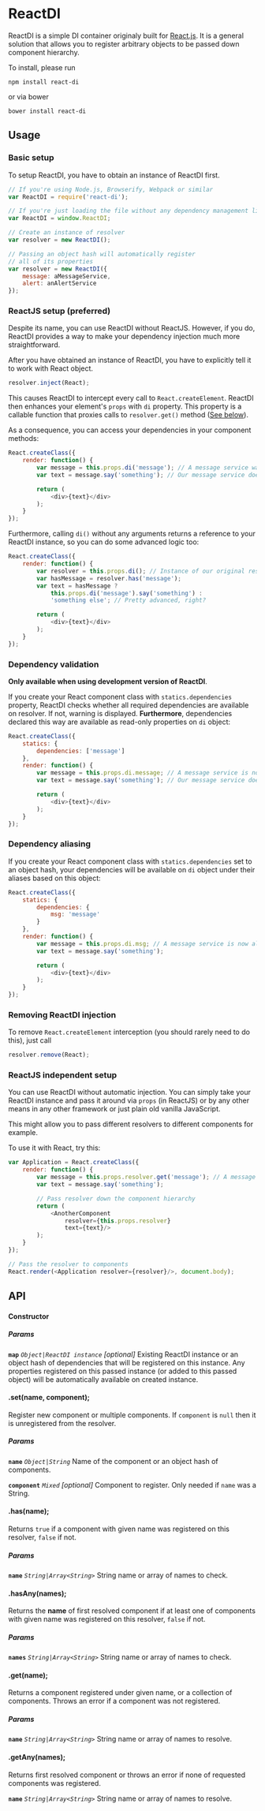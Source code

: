 # ReactDI

ReactDI is a simple DI container originaly built for [React.js](https://github.com/facebook/react).
It is a general solution that allows you to register arbitrary objects to be passed down component hierarchy.

To install, please run

    npm install react-di

or via bower

    bower install react-di

## Usage

### Basic setup

To setup ReactDI, you have to obtain an instance of ReactDI first.

```javascript
// If you're using Node.js, Browserify, Webpack or similar
var ReactDI = require('react-di');

// If you're just loading the file without any dependency management library
var ReactDI = window.ReactDI;

// Create an instance of resolver
var resolver = new ReactDI();

// Passing an object hash will automatically register
// all of its properties
var resolver = new ReactDI({
    message: aMessageService,
    alert: anAlertService
});
```

### ReactJS setup (preferred)

Despite its name, you can use ReactDI without ReactJS. However, if you do, ReactDI
provides a way to make your dependency injection much more straightforward.

After you have obtained an instance of ReactDI, you have to explicitly tell it to work with React object.

```javascript
resolver.inject(React);
```

This causes ReactDI to intercept every call to `React.createElement`. ReactDI then enhances your
element's `props` with `di` property. This property is a callable function that proxies calls to `resolver.get()` method ([See below](#resolver.get)).

As a consequence, you can access your dependencies in your component methods:

```javascript
React.createClass({
    render: function() {
        var message = this.props.di('message'); // A message service was previously registered
        var text = message.say('something'); // Our message service does some work here

        return (
            <div>{text}</div>
        );
    }
});
```

Furthermore, calling `di()` without any arguments returns a reference to your ReactDI instance, so you can do some advanced logic too:

```javascript
React.createClass({
    render: function() {
        var resolver = this.props.di(); // Instance of our original resolver
        var hasMessage = resolver.has('message');
        var text = hasMessage ?
            this.props.di('message').say('something') :
            'something else'; // Pretty advanced, right?

        return (
            <div>{text}</div>
        );
    }
});
```

### Dependency validation

**Only available when using development version of ReactDI**.

If you create your React component class with `statics.dependencies` property, ReactDI checks
whether all required dependencies are available on resolver. If not, warning is displayed.
**Furthermore**, dependencies declared this way are available as read-only properties on `di` object:

```javascript
React.createClass({
    statics: {
        dependencies: ['message']
    },
    render: function() {
        var message = this.props.di.message; // A message service is now available as a property
        var text = message.say('something'); // Our message service does some work here

        return (
            <div>{text}</div>
        );
    }
});
```

### Dependency aliasing

If you create your React component class with `statics.dependencies` set to an object hash,
your dependencies will be available on `di` object under their aliases based on this object:

```javascript
React.createClass({
    statics: {
        dependencies: {
            msg: 'message'
        }
    },
    render: function() {
        var message = this.props.di.msg; // A message service is now aliased as `msg`
        var text = message.say('something');

        return (
            <div>{text}</div>
        );
    }
});
```

### Removing ReactDI injection

To remove `React.createElement` interception (you should rarely need to do this), just call

```javascript
resolver.remove(React);
```

### ReactJS independent setup

You can use ReactDI without automatic injection. You can simply take your ReactDI instance
and pass it around via `props` (in ReactJS) or by any other means in any other framework
or just plain old vanilla JavaScript.

This might allow you to pass different resolvers to different components for example.

To use it with React, try this:

```javascript
var Application = React.createClass({
    render: function() {
        var message = this.props.resolver.get('message'); // A message service was previously registered
        var text = message.say('something');

        // Pass resolver down the component hierarchy
        return (
            <AnotherComponent
                resolver={this.props.resolver}
                text={text}/>
        );
    }
});

// Pass the resolver to components
React.render(<Application resolver={resolver}/>, document.body);
```

## API

#### Constructor

##### Params

**`map`** *`Object|ReactDI instance`* *[optional]* Existing ReactDI instance or an object hash of dependencies
that will be registered on this instance. Any properties registered on this passed instance (or added to this passed object)
will be automatically available on created instance.


#### .set(name, component);

Register new component or multiple components. If `component` is `null` then it is unregistered from the resolver.

##### Params

**`name`** *`Object|String`* Name of the component or an object hash of components.

**`component`** *`Mixed`* *[optional]* Component to register. Only needed if `name` was a String.



#### .has(name);

Returns `true` if a component with given name was registered on this resolver, `false` if not.

##### Params

**`name`** *`String|Array<String>`* String name or array of names to check.


#### .hasAny(names);

Returns the **name** of first resolved component if at least one of components with given name was registered on this resolver, `false` if not.

##### Params

**`names`** *`String|Array<String>`* String name or array of names to check.


#### .get(name);<a name="resolver.get"></a>

Returns a component registered under given name, or a collection of components. Throws an error if a component was not registered.

##### Params

**`name`** *`String|Array<String>`* String name or array of names to resolve.


#### .getAny(names);

Returns first resolved component or throws an error if none of requested components was registered.

**`name`** *`String|Array<String>`* String name or array of names to resolve.

